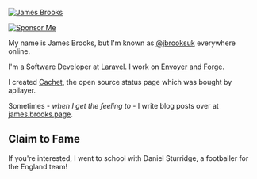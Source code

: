 [![James Brooks](https://github.com/jbrooksuk/jbrooksuk/raw/master/header.gif)](https://github.com/sponsors/jbrooksuk)

[![Sponsor Me](https://img.shields.io/static/v1?label=Sponsor%20jbrooksuk&message=%E2%9D%A4&logo=GitHub)](https://github.com/sponsors/jbrooksuk)

My name is James Brooks, but I'm known as [@jbrooksuk](https://twitter.com/jbrooksuk) everywhere online.

I'm a Software Developer at [Laravel](https://laravel.com). I work on [Envoyer](https://envoyer.io) and [Forge](https://forge.laravel.com).

I created [Cachet](https://github.com/CachetHQ/Cachet), the open source status page which was bought by apilayer.

Sometimes - _when I get the feeling to_ - I write blog posts over at [james.brooks.page](https://james.brooks.page).

## Claim to Fame

If you're interested, I went to school with Daniel Sturridge, a footballer for the England team!
